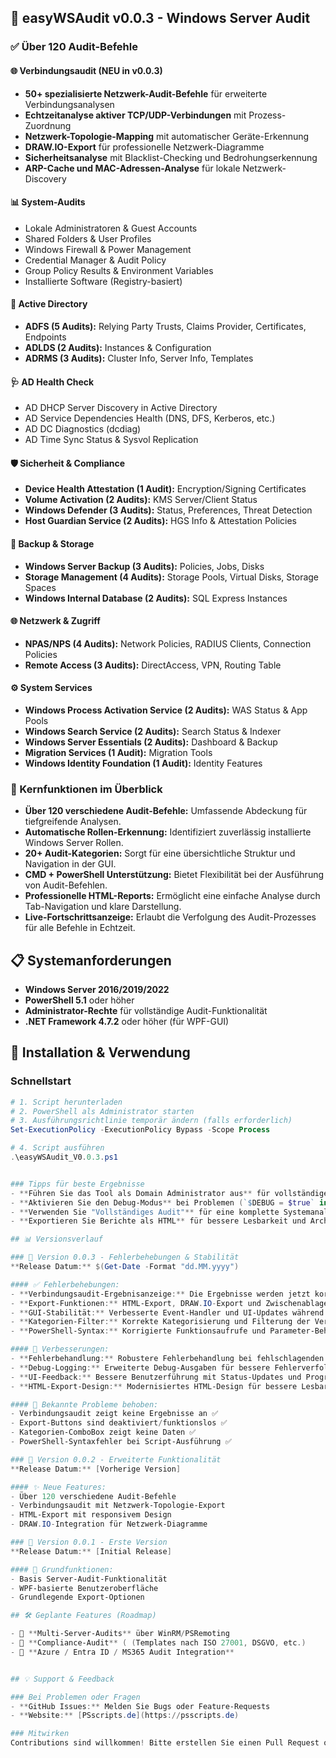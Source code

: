 ## 🚀 easyWSAudit v0.0.3 - Windows Server Audit

### ✅ Über 120 Audit-Befehle

#### 🌐 Verbindungsaudit (NEU in v0.0.3)
*   **50+ spezialisierte Netzwerk-Audit-Befehle** für erweiterte Verbindungsanalysen
*   **Echtzeitanalyse aktiver TCP/UDP-Verbindungen** mit Prozess-Zuordnung
*   **Netzwerk-Topologie-Mapping** mit automatischer Geräte-Erkennung
*   **DRAW.IO-Export** für professionelle Netzwerk-Diagramme
*   **Sicherheitsanalyse** mit Blacklist-Checking und Bedrohungserkennung
*   **ARP-Cache und MAC-Adressen-Analyse** für lokale Netzwerk-Discovery


#### 📊 System-Audits
*   Lokale Administratoren & Guest Accounts
*   Shared Folders & User Profiles
*   Windows Firewall & Power Management
*   Credential Manager & Audit Policy
*   Group Policy Results & Environment Variables
*   Installierte Software (Registry-basiert)

#### 🔐 Active Directory 
*   **ADFS (5 Audits):** Relying Party Trusts, Claims Provider, Certificates, Endpoints
*   **ADLDS (2 Audits):** Instances & Configuration
*   **ADRMS (3 Audits):** Cluster Info, Server Info, Templates

#### 🩺 AD Health Check
*   AD DHCP Server Discovery in Active Directory
*   AD Service Dependencies Health (DNS, DFS, Kerberos, etc.)
*   AD DC Diagnostics (dcdiag)
*   AD Time Sync Status & Sysvol Replication

#### 🛡️ Sicherheit & Compliance
*   **Device Health Attestation (1 Audit):** Encryption/Signing Certificates
*   **Volume Activation (2 Audits):** KMS Server/Client Status
*   **Windows Defender (3 Audits):** Status, Preferences, Threat Detection
*   **Host Guardian Service (2 Audits):** HGS Info & Attestation Policies

#### 💾 Backup & Storage
*   **Windows Server Backup (3 Audits):** Policies, Jobs, Disks
*   **Storage Management (4 Audits):** Storage Pools, Virtual Disks, Storage Spaces
*   **Windows Internal Database (2 Audits):** SQL Express Instances

#### 🌐 Netzwerk & Zugriff
*   **NPAS/NPS (4 Audits):** Network Policies, RADIUS Clients, Connection Policies
*   **Remote Access (3 Audits):** DirectAccess, VPN, Routing Table

#### ⚙️ System Services
*   **Windows Process Activation Service (2 Audits):** WAS Status & App Pools
*   **Windows Search Service (2 Audits):** Search Status & Indexer
*   **Windows Server Essentials (2 Audits):** Dashboard & Backup
*   **Migration Services (1 Audit):** Migration Tools
*   **Windows Identity Foundation (1 Audit):** Identity Features


### 🎯 Kernfunktionen im Überblick
*   **Über 120 verschiedene Audit-Befehle:** Umfassende Abdeckung für tiefgreifende Analysen.
*   **Automatische Rollen-Erkennung:** Identifiziert zuverlässig installierte Windows Server Rollen.
*   **20+ Audit-Kategorien:** Sorgt für eine übersichtliche Struktur und Navigation in der GUI.
*   **CMD + PowerShell Unterstützung:** Bietet Flexibilität bei der Ausführung von Audit-Befehlen.
*   **Professionelle HTML-Reports:** Ermöglicht eine einfache Analyse durch Tab-Navigation und klare Darstellung.
*   **Live-Fortschrittsanzeige:** Erlaubt die Verfolgung des Audit-Prozesses für alle Befehle in Echtzeit.


## 📋 Systemanforderungen
- **Windows Server 2016/2019/2022**
- **PowerShell 5.1** oder höher
- **Administrator-Rechte** für vollständige Audit-Funktionalität
- **.NET Framework 4.7.2** oder höher (für WPF-GUI)

## 🚀 Installation & Verwendung

### Schnellstart
```powershell
# 1. Script herunterladen
# 2. PowerShell als Administrator starten
# 3. Ausführungsrichtlinie temporär ändern (falls erforderlich)
Set-ExecutionPolicy -ExecutionPolicy Bypass -Scope Process

# 4. Script ausführen
.\easyWSAudit_V0.0.3.ps1


### Tipps für beste Ergebnisse
- **Führen Sie das Tool als Domain Administrator aus** für vollständige AD-Audits
- **Aktivieren Sie den Debug-Modus** bei Problemen (`$DEBUG = $true` in Zeile 5)
- **Verwenden Sie "Vollständiges Audit"** für eine komplette Systemanalyse
- **Exportieren Sie Berichte als HTML** für bessere Lesbarkeit und Archivierung

## 📊 Versionsverlauf

### 🔧 Version 0.0.3 - Fehlerbehebungen & Stabilität
**Release Datum:** $(Get-Date -Format "dd.MM.yyyy")

#### ✅ Fehlerbehebungen:
- **Verbindungsaudit-Ergebnisanzeige:** Die Ergebnisse werden jetzt korrekt in der GUI angezeigt
- **Export-Funktionen:** HTML-Export, DRAW.IO-Export und Zwischenablage-Funktion für Verbindungsaudit funktionieren wieder
- **GUI-Stabilität:** Verbesserte Event-Handler und UI-Updates während des Audit-Prozesses
- **Kategorien-Filter:** Korrekte Kategorisierung und Filterung der Verbindungsaudit-Ergebnisse
- **PowerShell-Syntax:** Korrigierte Funktionsaufrufe und Parameter-Behandlung

#### 🔄 Verbesserungen:
- **Fehlerbehandlung:** Robustere Fehlerbehandlung bei fehlschlagenden Audit-Befehlen
- **Debug-Logging:** Erweiterte Debug-Ausgaben für bessere Fehlerverfolgung
- **UI-Feedback:** Bessere Benutzerführung mit Status-Updates und Progress-Anzeige
- **HTML-Export-Design:** Modernisiertes HTML-Design für bessere Lesbarkeit

#### 🐛 Bekannte Probleme behoben:
- Verbindungsaudit zeigt keine Ergebnisse an ✅
- Export-Buttons sind deaktiviert/funktionslos ✅
- Kategorien-ComboBox zeigt keine Daten ✅
- PowerShell-Syntaxfehler bei Script-Ausführung ✅

### 🚀 Version 0.0.2 - Erweiterte Funktionalität
**Release Datum:** [Vorherige Version]

#### ✨ Neue Features:
- Über 120 verschiedene Audit-Befehle
- Verbindungsaudit mit Netzwerk-Topologie-Export
- HTML-Export mit responsivem Design
- DRAW.IO-Integration für Netzwerk-Diagramme

### 🏁 Version 0.0.1 - Erste Version
**Release Datum:** [Initial Release]

#### 🎯 Grundfunktionen:
- Basis Server-Audit-Funktionalität
- WPF-basierte Benutzeroberfläche
- Grundlegende Export-Optionen

## 🛠️ Geplante Features (Roadmap)

- 🔄 **Multi-Server-Audits** über WinRM/PSRemoting
- 🔄 **Compliance-Audit** ( (Templates nach ISO 27001, DSGVO, etc.)
- 🔄 **Azure / Entra ID / MS365 Audit Integration**


## 💡 Support & Feedback

### Bei Problemen oder Fragen
- **GitHub Issues:** Melden Sie Bugs oder Feature-Requests
- **Website:** [PSscripts.de](https://psscripts.de)

### Mitwirken
Contributions sind willkommen! Bitte erstellen Sie einen Pull Request oder öffnen Sie ein Issue für Verbesserungsvorschläge.
